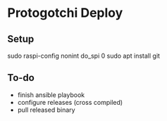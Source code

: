 # Protogotchi Deploy

## Setup

sudo raspi-config nonint do_spi 0
sudo apt install git

## To-do

- finish ansible playbook
- configure releases (cross compiled)
- pull released binary

